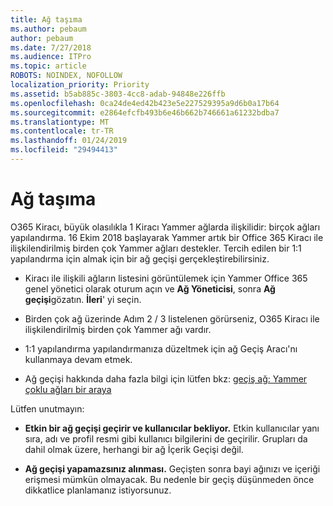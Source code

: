 ```yaml
---
title: Ağ taşıma
ms.author: pebaum
author: pebaum
ms.date: 7/27/2018
ms.audience: ITPro
ms.topic: article
ROBOTS: NOINDEX, NOFOLLOW
localization_priority: Priority
ms.assetid: b5ab885c-3803-4cc8-adab-94848e226ffb
ms.openlocfilehash: 0ca24de4ed42b423e5e227529395a9d6b0a17b64
ms.sourcegitcommit: e2864efcfb493b6e46b662b746661a61232bdba7
ms.translationtype: MT
ms.contentlocale: tr-TR
ms.lasthandoff: 01/24/2019
ms.locfileid: "29494413"
---
```

# <a name="network-migration"></a>Ağ taşıma

O365 Kiracı, büyük olasılıkla 1 Kiracı Yammer ağlarda ilişkilidir: birçok ağları yapılandırma. 16 Ekim 2018 başlayarak Yammer artık bir Office 365 Kiracı ile ilişkilendirilmiş birden çok Yammer ağları destekler. Tercih edilen bir 1:1 yapılandırma için almak için bir ağ geçişi gerçekleştirebilirsiniz.
  
- Kiracı ile ilişkili ağların listesini görüntülemek için Yammer Office 365 genel yönetici olarak oturum açın ve **Ağ Yöneticisi**, sonra **Ağ geçişi**gözatın. **İleri**' yi seçin.
    
- Birden çok ağ üzerinde Adım 2 / 3 listelenen görürseniz, O365 Kiracı ile ilişkilendirilmiş birden çok Yammer ağı vardır.
    
- 1:1 yapılandırma yapılandırmanıza düzeltmek için ağ Geçiş Aracı'nı kullanmaya devam etmek.
    
- Ağ geçişi hakkında daha fazla bilgi için lütfen bkz: [geçiş ağ: Yammer çoklu ağları bir araya](https://support.office.com/article/a22c1b20-9231-4ce2-a916-392b1056d002)
    
Lütfen unutmayın:
  
- **Etkin bir ağ geçişi geçirir ve kullanıcılar bekliyor.** Etkin kullanıcılar yanı sıra, adı ve profil resmi gibi kullanıcı bilgilerini de geçirilir. Grupları da dahil olmak üzere, herhangi bir ağ İçerik Geçişi değil. 
    
- **Ağ geçişi yapamazsınız alınması.** Geçişten sonra bayi ağınızı ve içeriği erişmesi mümkün olmayacak. Bu nedenle bir geçiş düşünmeden önce dikkatlice planlamanız istiyorsunuz. 
    

